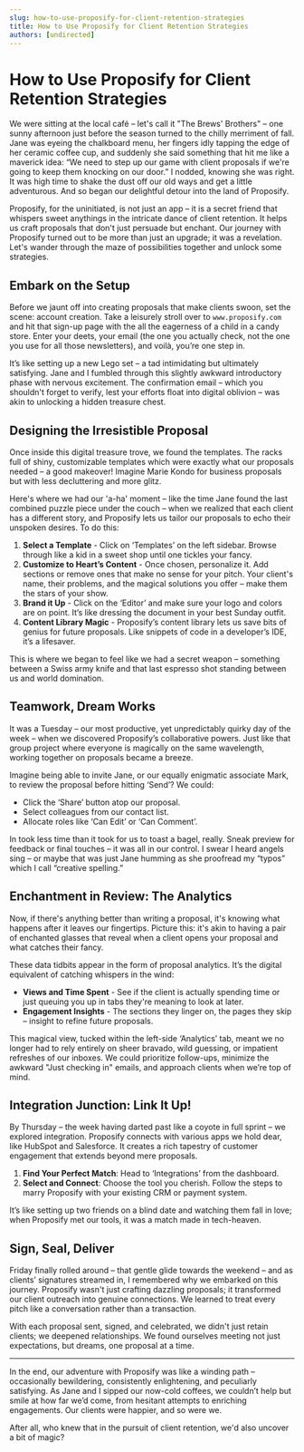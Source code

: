 ```yaml
---
slug: how-to-use-proposify-for-client-retention-strategies
title: How to Use Proposify for Client Retention Strategies
authors: [undirected]
---
```



# How to Use Proposify for Client Retention Strategies

We were sitting at the local café – let's call it "The Brews' Brothers" – one sunny afternoon just before the season turned to the chilly merriment of fall. Jane was eyeing the chalkboard menu, her fingers idly tapping the edge of her ceramic coffee cup, and suddenly she said something that hit me like a maverick idea: “We need to step up our game with client proposals if we're going to keep them knocking on our door.” I nodded, knowing she was right. It was high time to shake the dust off our old ways and get a little adventurous. And so began our delightful detour into the land of Proposify.

Proposify, for the uninitiated, is not just an app – it is a secret friend that whispers sweet anythings in the intricate dance of client retention. It helps us craft proposals that don't just persuade but enchant. Our journey with Proposify turned out to be more than just an upgrade; it was a revelation. Let's wander through the maze of possibilities together and unlock some strategies.

## Embark on the Setup

Before we jaunt off into creating proposals that make clients swoon, set the scene: account creation. Take a leisurely stroll over to `www.proposify.com` and hit that sign-up page with the all the eagerness of a child in a candy store. Enter your deets, your email (the one you actually check, not the one you use for all those newsletters), and voilà, you’re one step in.

It’s like setting up a new Lego set – a tad intimidating but ultimately satisfying. Jane and I fumbled through this slightly awkward introductory phase with nervous excitement. The confirmation email – which you shouldn't forget to verify, lest your efforts float into digital oblivion – was akin to unlocking a hidden treasure chest.

## Designing the Irresistible Proposal

Once inside this digital treasure trove, we found the templates. The racks full of shiny, customizable templates which were exactly what our proposals needed – a good makeover! Imagine Marie Kondo for business proposals but with less decluttering and more glitz.

Here's where we had our 'a-ha' moment – like the time Jane found the last combined puzzle piece under the couch – when we realized that each client has a different story, and Proposify lets us tailor our proposals to echo their unspoken desires. To do this:

1. **Select a Template** - Click on ‘Templates’ on the left sidebar. Browse through like a kid in a sweet shop until one tickles your fancy.
2. **Customize to Heart’s Content** - Once chosen, personalize it. Add sections or remove ones that make no sense for your pitch. Your client's name, their problems, and the magical solutions you offer – make them the stars of your show.
3. **Brand it Up** - Click on the ‘Editor’ and make sure your logo and colors are on point. It’s like dressing the document in your best Sunday outfit.
4. **Content Library Magic** - Proposify’s content library lets us save bits of genius for future proposals. Like snippets of code in a developer’s IDE, it’s a lifesaver.

This is where we began to feel like we had a secret weapon – something between a Swiss army knife and that last espresso shot standing between us and world domination.

## Teamwork, Dream Works

It was a Tuesday – our most productive, yet unpredictably quirky day of the week – when we discovered Proposify’s collaborative powers. Just like that group project where everyone is magically on the same wavelength, working together on proposals became a breeze.

Imagine being able to invite Jane, or our equally enigmatic associate Mark, to review the proposal before hitting ‘Send’? We could:

- Click the ‘Share’ button atop our proposal.
- Select colleagues from our contact list.
- Allocate roles like ‘Can Edit’ or ‘Can Comment’.

In took less time than it took for us to toast a bagel, really. Sneak preview for feedback or final touches – it was all in our control. I swear I heard angels sing – or maybe that was just Jane humming as she proofread my “typos” which I call “creative spelling.”

## Enchantment in Review: The Analytics

Now, if there's anything better than writing a proposal, it's knowing what happens after it leaves our fingertips. Picture this: it's akin to having a pair of enchanted glasses that reveal when a client opens your proposal and what catches their fancy.

These data tidbits appear in the form of proposal analytics. It’s the digital equivalent of catching whispers in the wind:

- **Views and Time Spent** - See if the client is actually spending time or just queuing you up in tabs they're meaning to look at later.
- **Engagement Insights** - The sections they linger on, the pages they skip – insight to refine future proposals.
  
This magical view, tucked within the left-side ‘Analytics’ tab, meant we no longer had to rely entirely on sheer bravado, wild guessing, or impatient refreshes of our inboxes. We could prioritize follow-ups, minimize the awkward "Just checking in" emails, and approach clients when we’re top of mind.

## Integration Junction: Link It Up!

By Thursday – the week having darted past like a coyote in full sprint – we explored integration. Proposify connects with various apps we hold dear, like HubSpot and Salesforce. It creates a rich tapestry of customer engagement that extends beyond mere proposals.

1. **Find Your Perfect Match**: Head to ‘Integrations’ from the dashboard.
2. **Select and Connect**: Choose the tool you cherish. Follow the steps to marry Proposify with your existing CRM or payment system.

It’s like setting up two friends on a blind date and watching them fall in love; when Proposify met our tools, it was a match made in tech-heaven.

## Sign, Seal, Deliver

Friday finally rolled around – that gentle glide towards the weekend – and as clients’ signatures streamed in, I remembered why we embarked on this journey. Proposify wasn't just crafting dazzling proposals; it transformed our client outreach into genuine connections. We learned to treat every pitch like a conversation rather than a transaction.

With each proposal sent, signed, and celebrated, we didn't just retain clients; we deepened relationships. We found ourselves meeting not just expectations, but dreams, one proposal at a time.

---

In the end, our adventure with Proposify was like a winding path – occasionally bewildering, consistently enlightening, and peculiarly satisfying. As Jane and I sipped our now-cold coffees, we couldn’t help but smile at how far we’d come, from hesitant attempts to enriching engagements. Our clients were happier, and so were we.

After all, who knew that in the pursuit of client retention, we'd also uncover a bit of magic?